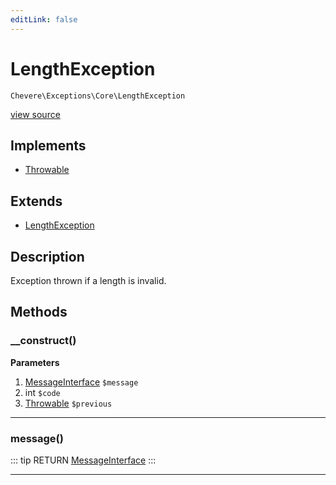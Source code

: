 ```yaml
---
editLink: false
---
```


# LengthException

`Chevere\Exceptions\Core\LengthException`

[view source](https://github.com/chevere/chevere/blob/master/exceptions/Core/LengthException.php)

## Implements

- [Throwable](https://www.php.net/manual/class.throwable)

## Extends

- [LengthException](https://www.php.net/manual/class.lengthexception)

## Description

Exception thrown if a length is invalid.

## Methods

### __construct()

**Parameters**

1. [MessageInterface](../../Interfaces/Message/MessageInterface.md) `$message`
2. int `$code`
3. [Throwable](https://www.php.net/manual/class.throwable) `$previous`

---

### message()

::: tip RETURN
[MessageInterface](../../Interfaces/Message/MessageInterface.md)
:::

---

